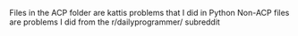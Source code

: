 Files in the ACP folder are kattis problems that I did in Python
Non-ACP files are problems I did from the r/dailyprogrammer/ subreddit
